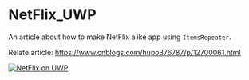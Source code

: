 # NetFlix_UWP

An article about how to make NetFlix alike app using `ItemsRepeater`.

Relate article: https://www.cnblogs.com/hupo376787/p/12700061.html



[![NetFlix on UWP](https://res.cloudinary.com/marcomontalbano/image/upload/v1587315555/video_to_markdown/images/youtube--2qqYywttue4-c05b58ac6eb4c4700831b2b3070cd403.jpg)](https://youtu.be/2qqYywttue4 "NetFlix on UWP")
